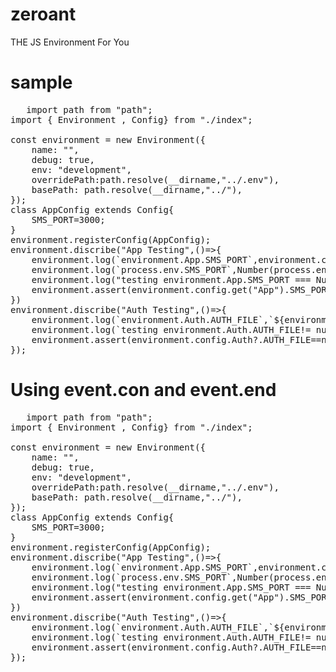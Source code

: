 # zeroant

THE JS Environment For You

# sample

<pre>
   import path from "path";
import { Environment , Config} from "./index";

const environment = new Environment({
    name: "",
    debug: true,
    env: "development",
    overridePath:path.resolve(__dirname,"../.env"),
    basePath: path.resolve(__dirname,"../"),  
});
class AppConfig extends Config{
    SMS_PORT=3000;
}
environment.registerConfig(AppConfig);
environment.discribe("App Testing",()=>{
    environment.log(`environment.App.SMS_PORT`,environment.config.App?.SMS_PORT);
    environment.log(`process.env.SMS_PORT`,Number(process.env.SMS_PORT));
    environment.log("testing environment.App.SMS_PORT === Number(process.env.SMS_PORT) It should return true")
    environment.assert(environment.config.get<AppConfig>("App").SMS_PORT === Number(process.env.SMS_PORT), `environment.App.SMS_PORT should return ${Number(process.env.SMS_PORT)}`);    
})
environment.discribe("Auth Testing",()=>{
    environment.log(`environment.Auth.AUTH_FILE`,`${environment.config.Auth?.AUTH_FILE}`);
    environment.log(`testing environment.Auth.AUTH_FILE!= null It should return false`);
    environment.assert(environment.config.Auth?.AUTH_FILE==null, "environment.Auth.AUTH_FILE should be different from null");
});
</pre>

# Using event.con and event.end

<pre>
   import path from "path";
import { Environment , Config} from "./index";

const environment = new Environment({
    name: "",
    debug: true,
    env: "development",
    overridePath:path.resolve(__dirname,"../.env"),
    basePath: path.resolve(__dirname,"../"),  
});
class AppConfig extends Config{
    SMS_PORT=3000;
}
environment.registerConfig(AppConfig);
environment.discribe("App Testing",()=>{
    environment.log(`environment.App.SMS_PORT`,environment.config.App?.SMS_PORT);
    environment.log(`process.env.SMS_PORT`,Number(process.env.SMS_PORT));
    environment.log("testing environment.App.SMS_PORT === Number(process.env.SMS_PORT) It should return true")
    environment.assert(environment.config.get<AppConfig>("App").SMS_PORT === Number(process.env.SMS_PORT), `environment.App.SMS_PORT should return ${Number(process.env.SMS_PORT)}`);    
})
environment.discribe("Auth Testing",()=>{
    environment.log(`environment.Auth.AUTH_FILE`,`${environment.config.Auth?.AUTH_FILE}`);
    environment.log(`testing environment.Auth.AUTH_FILE!= null It should return false`);
    environment.assert(environment.config.Auth?.AUTH_FILE==null, "environment.Auth.AUTH_FILE should be different from null");
});
</pre>

